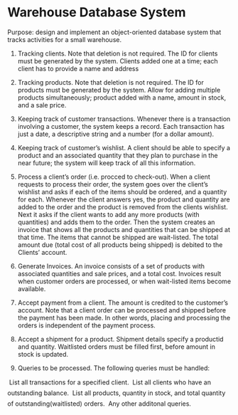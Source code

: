# Warehouse Database System 

Purpose: design and implement an object-oriented database system that tracks activities for a small warehouse.

1. Tracking clients. Note that deletion is not required. The ID for clients must be generated
by the system. Clients added one at a time; each client has to provide a name and address

2. Tracking products. Note that deletion is not required. The ID for products must be
generated by the system. Allow for adding multiple products simultaneously; product
added with a name, amount in stock, and a sale price.

3. Keeping track of customer transactions. Whenever there is a transaction involving a customer,
the system keeps a record. Each transaction has just a date, a descriptive string and a number
(for a dollar amount).

4. Keeping track of customer’s wishlist. A client should be able to specify a product and an
associated quantity that they plan to purchase in the near future; the system will keep track
of all this information.

5. Process a client’s order (i.e. procced to check-out). When a client requests to process their
order, the system goes over the client’s wishlist and asks if each of the items should be ordered,
and a quantity for each. Whenever the client answers yes, the product and quantity are added
to the order and the product is removed from the clients wishlist. Next it asks if the client
wants to add any more products (with quantities) and adds them to the order. Then the
system creates an invoice that shows all the products and quantities that can be shipped at
that time. The items that cannot be shipped are wait-listed. The total amount due (total
cost of all products being shipped) is debited to the Clients’ account.

6. Generate Invoices. An invoice consists of a set of products with associated quantities and
sale prices, and a total cost. Invoices result when customer orders are processed, or when
wait-listed items become available.

7. Accept payment from a client. The amount is credited to the customer’s account. Note that
a client order can be processed and shipped before the payment has been made. In other
words, placing and processing the orders is independent of the payment process.

8. Accept a shipment for a product. Shipment details specify a productid and quantity. Waitlisted
orders must be filled first, before amount in stock is updated.

9. Queries to be processed. The following queries must be handled:
    
   List all transactions for a specified client.
   List all clients who have an outstanding balance.
   List all products, quantity in stock, and total quantity of outstanding(waitlisted) orders.
   Any other additonal queries.
